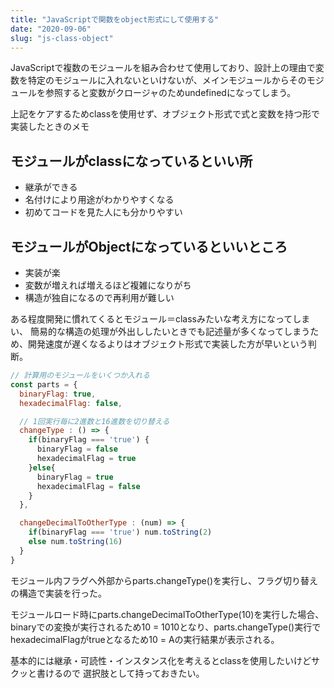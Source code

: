 ```yaml
---
title: "JavaScriptで関数をobject形式にして使用する"
date: "2020-09-06"
slug: "js-class-object"
---
```

JavaScriptで複数のモジュールを組み合わせて使用しており、設計上の理由で変数を特定のモジュールに入れないといけないが、メインモジュールからそのモジュールを参照すると変数がクロージャのためundefinedになってしまう。

上記をケアするためclassを使用せず、オブジェクト形式で式と変数を持つ形で実装したときのメモ

## モジュールがclassになっているといい所
* 継承ができる
* 名付けにより用途がわかりやすくなる
* 初めてコードを見た人にも分かりやすい

## モジュールがObjectになっているといいところ
* 実装が楽
* 変数が増えれば増えるほど複雑になりがち
* 構造が独自になるので再利用が難しい

ある程度開発に慣れてくるとモジュール＝classみたいな考え方になってしまい、
簡易的な構造の処理が外出ししたいときでも記述量が多くなってしまうため、開発速度が遅くなるよりはオブジェクト形式で実装した方が早いという判断。

```js
// 計算用のモジュールをいくつか入れる
const parts = {
  binaryFlag: true,
  hexadecimalFlag: false,

  // 1回実行毎に2進数と16進数を切り替える
  changeType : () => {
    if(binaryFlag === 'true') {
      binaryFlag = false
      hexadecimalFlag = true
    }else{
      binaryFlag = true
      hexadecimalFlag = false
    }
  },

  changeDecimalToOtherType : (num) => {
    if(binaryFlag === 'true') num.toString(2)
    else num.toString(16)
  }
}
```

モジュール内フラグへ外部からparts.changeType()を実行し、フラグ切り替えの構造で実装を行った。

モジュールロード時にparts.changeDecimalToOtherType(10)を実行した場合、binaryでの変換が実行されるため10 = 1010となり、parts.changeType()実行でhexadecimalFlagがtrueとなるため10 = Aの実行結果が表示される。

基本的には継承・可読性・インスタンス化を考えるとclassを使用したいけどサクッと書けるので
選択肢として持っておきたい。